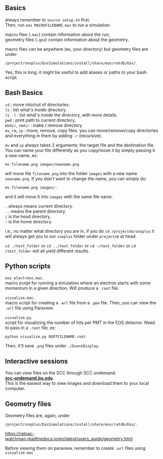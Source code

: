 

## Basics

always remember to `source setup.sh` first.  
Then, run `eos MACROFILENAME.mac` to run a simulation.

macro files (`.mac`) contain information about the run;  
geometry files (`.geo`) contain information about the geometry. 

macro files can be anywhere (ex, your directory) but geometry files are under

	/project/snoplus/EosSimulations/install/share/eos/ratdb/Eos/.

Yes, this is long; it might be useful to add aliases or paths to your bash script.

## Bash Basics

`cd` : move into/out of directories.  
`ls` : list what's inside directory.  
`ls -l` : list what's inside the directory, with more details.  
`pwd` : print path to current directory.  
`mkdir`, `rmdir` : make / remove directory.  
`mv`, `rm`, `cp` : move, remove, copy files. you can move/remove/copy directories and everything in them by adding `-r` (recursive).  

`mv` and `cp` always takes 2 arguments; the target file and the destination file.  
You can name your file differently as you copy/move it by simply passing it a new name, ex:

	mv filename.png images/newname.png

will move file `filename.png` into the folder `images` with a new name `newname.png`.
If you don't want to change the name, you can simply do:

	mv filename.png images/.

and it will move it into `images` with the same file name.

`.` always means current directory.  
`..` means the parent directory.  
`/` is the head directory,  
`~` is the home directory.  

i.e., no matter what directory you are in, if you do `cd /projectnb/snoplus` it will always get you to our `snoplus` folder under `projectnb` at head.  

`cd ./test_folder` or `cd ../test_folder` or `cd ~/test_folder` or `cd /test_folder` will all yield different results.

## Python scripts

`eos_electrons.mac`.  
macro script for running a simulation where an electron starts with some momentum in a given direction. Will produce a `.root` file.

`visualize.mac`.  
macro script for creating a `.wrl` file from a `.geo` file. Then, you can view the `.wrl` file using Paraview.

`visualize.py`.  
script for visualizing the number of hits per PMT in the EOS detector. Need to pass in a `.root` file, ex:

	python visualize.py ROOTFILENAME.root

Then, it'll save `.png` files under `./EventDisplay`.

## Interactive sessions

You can view files on the SCC through SCC ondemand.   
**[scc-ondemand.bu.edu](https://scc-ondemand.bu.edu/)**.   
This is the easiest way to view images and download them to your local computer.

## Geometry files

Geometry files are, again, under  

	/project/snoplus/EosSimulations/install/share/eos/ratdb/Eos/.

https://ratpac-watchman.readthedocs.io/en/latest/users_guide/geometry.html

Before viewing them on paraview, remember to create `.wrl` files using `visualize.mac`